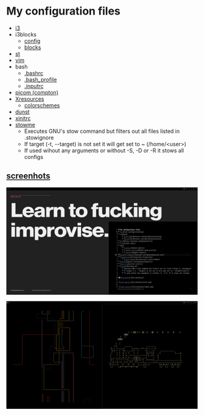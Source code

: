# My configuration files
* [i3](i3/.config/i3/config)
* i3blocks
    * [config](i3blocks/.config/i3blocks/config)
    * [blocks](i3blocks/.config/i3blocks/blocks)
* [st](https://github.com/Qowalski/st)
* [vim](vim/.vimrc)
* bash
    * [.bashrc](bash/.bashrc)
    * [.bash\_profile](bash/.bash_profile)
    * [.inputrc](bash/.inputrc)
* [picom (compton)](picom/.config/picom/picom.conf)
* [Xresources](xresources/.Xresources)
    * [colorschemes](xresources/.colorschemes)
* [dunst](dunst/.config/dunst/dunstrc)
* [xinitrc](xinit/.xinitrc)
* [stowme](stowme.sh)
    * Executes GNU's stow command but filters out all files listed in .stowignore
    * If target (-t, --target) is not set it will get set to ~ (/home/\<user\>)
    * If used wihout any arguments or without -S, -D or -R it stows all configs

## [screenhots](screenshots)

![left monitor](screenshots/left.png)

![right monitor](screenshots/right.png)
